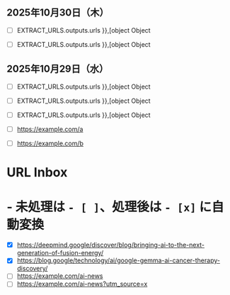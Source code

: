 ## 2025年10月30日（木）

- [ ] EXTRACT_URLS.outputs.urls }},[object Object

- [ ] EXTRACT_URLS.outputs.urls }},[object Object

## 2025年10月29日（水）

- [ ] EXTRACT_URLS.outputs.urls }},[object Object

- [ ] EXTRACT_URLS.outputs.urls }},[object Object

- [ ] EXTRACT_URLS.outputs.urls }},[object Object

- [ ] https://example.com/a
- [ ] https://example.com/b

# URL Inbox
# - 未処理は `- [ ]`、処理後は `- [x]` に自動変換

- [x] https://deepmind.google/discover/blog/bringing-ai-to-the-next-generation-of-fusion-energy/
- [x] https://blog.google/technology/ai/google-gemma-ai-cancer-therapy-discovery/
- [ ] https://example.com/ai-news
- [ ] https://example.com/ai-news?utm_source=x
